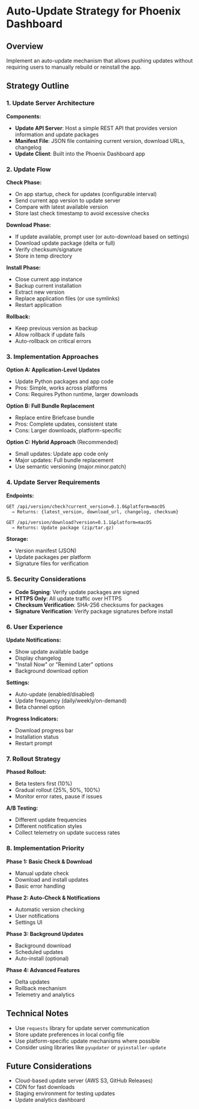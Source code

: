 # Auto-Update Strategy for Phoenix Dashboard

## Overview

Implement an auto-update mechanism that allows pushing updates without requiring users to manually rebuild or reinstall the app.

## Strategy Outline

### 1. Update Server Architecture

**Components:**
- **Update API Server**: Host a simple REST API that provides version information and update packages
- **Manifest File**: JSON file containing current version, download URLs, changelog
- **Update Client**: Built into the Phoenix Dashboard app

### 2. Update Flow

**Check Phase:**
- On app startup, check for updates (configurable interval)
- Send current app version to update server
- Compare with latest available version
- Store last check timestamp to avoid excessive checks

**Download Phase:**
- If update available, prompt user (or auto-download based on settings)
- Download update package (delta or full)
- Verify checksum/signature
- Store in temp directory

**Install Phase:**
- Close current app instance
- Backup current installation
- Extract new version
- Replace application files (or use symlinks)
- Restart application

**Rollback:**
- Keep previous version as backup
- Allow rollback if update fails
- Auto-rollback on critical errors

### 3. Implementation Approaches

**Option A: Application-Level Updates**
- Update Python packages and app code
- Pros: Simple, works across platforms
- Cons: Requires Python runtime, larger downloads

**Option B: Full Bundle Replacement**
- Replace entire Briefcase bundle
- Pros: Complete updates, consistent state
- Cons: Larger downloads, platform-specific

**Option C: Hybrid Approach** (Recommended)
- Small updates: Update app code only
- Major updates: Full bundle replacement
- Use semantic versioning (major.minor.patch)

### 4. Update Server Requirements

**Endpoints:**
```
GET /api/version/check?current_version=0.1.0&platform=macOS
  → Returns: {latest_version, download_url, changelog, checksum}

GET /api/version/download?version=0.1.1&platform=macOS
  → Returns: Update package (zip/tar.gz)
```

**Storage:**
- Version manifest (JSON)
- Update packages per platform
- Signature files for verification

### 5. Security Considerations

- **Code Signing**: Verify update packages are signed
- **HTTPS Only**: All update traffic over HTTPS
- **Checksum Verification**: SHA-256 checksums for packages
- **Signature Verification**: Verify package signatures before install

### 6. User Experience

**Update Notifications:**
- Show update available badge
- Display changelog
- "Install Now" or "Remind Later" options
- Background download option

**Settings:**
- Auto-update (enabled/disabled)
- Update frequency (daily/weekly/on-demand)
- Beta channel option

**Progress Indicators:**
- Download progress bar
- Installation status
- Restart prompt

### 7. Rollout Strategy

**Phased Rollout:**
- Beta testers first (10%)
- Gradual rollout (25%, 50%, 100%)
- Monitor error rates, pause if issues

**A/B Testing:**
- Different update frequencies
- Different notification styles
- Collect telemetry on update success rates

### 8. Implementation Priority

**Phase 1: Basic Check & Download**
- Manual update check
- Download and install updates
- Basic error handling

**Phase 2: Auto-Check & Notifications**
- Automatic version checking
- User notifications
- Settings UI

**Phase 3: Background Updates**
- Background download
- Scheduled updates
- Auto-install (optional)

**Phase 4: Advanced Features**
- Delta updates
- Rollback mechanism
- Telemetry and analytics

## Technical Notes

- Use `requests` library for update server communication
- Store update preferences in local config file
- Use platform-specific update mechanisms where possible
- Consider using libraries like `pyupdater` or `pyinstaller-update`

## Future Considerations

- Cloud-based update server (AWS S3, GitHub Releases)
- CDN for fast downloads
- Staging environment for testing updates
- Update analytics dashboard

